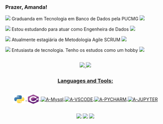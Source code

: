 ###  Prazer, Amanda!  ![]()

![](https://i11.photobucket.com/albums/a168/evelynregly/minigifs/mini068.gif) Graduanda em Tecnologia em Banco de Dados pela PUCMG ![](https://static.tumblr.com/rltvkjt/q0hlmr3ze/mouse-1.gif)

![](https://64.media.tumblr.com/tumblr_ll7x3bnod91qi6qow.gif) Estou estudando para atuar como Engenheira de Dados ![](https://static.tumblr.com/rltvkjt/q0hlmr3ze/mouse-1.gif)

![](https://64.media.tumblr.com/tumblr_ll7x3bnod91qi6qow.gif) Atualmente estagiária de Metodologia Agile SCRUM ![](https://static.tumblr.com/rltvkjt/q0hlmr3ze/mouse-1.gif)

![](https://static.tumblr.com/rltvkjt/kI1lmr3nc/dialogo_heart.gif) Entusiasta de tecnologia. Tenho os estudos como um hobby ![](https://64.media.tumblr.com/208b081268d7aae01747366db8cb2b4f/34d6f0d38cc6f7df-5c/s75x75_c1/8d420f75b420f9234af2dd0ca8208305caee3241.gifv)


##
<div align="center">
  <a href="https://github.com/amandacordeiro">
  <img height="180em" src="https://github-readme-stats.vercel.app/api?username=amandacordeiro&show_icons=true&theme=dracula&include_all_commits=true&count_private=true"/>
  <img height="180em" src="https://github-readme-stats.vercel.app/api/top-langs/?username=amandacordeiro&layout=compact&langs_count=7&theme=dracula"/>

##
<h3> Languages and Tools: </h3>
<div style="display: inline_block"><br>
  <img align="center" alt="A-Python" height="30" width="40" src="https://raw.githubusercontent.com/devicons/devicon/master/icons/python/python-original.svg">
  <img align="center" alt="A-Csharp" height="30" width="40" src="https://raw.githubusercontent.com/devicons/devicon/master/icons/csharp/csharp-original.svg">
  <img align="center" alt="A-Mysql" height="30" width="40" src="https://cdn.jsdelivr.net/gh/devicons/devicon/icons/mysql/mysql-original.svg">
  <img align="center" alt="A-VSCODE" height="30" width="40" src="https://cdn.jsdelivr.net/gh/devicons/devicon/icons/visualstudio/visualstudio-plain.svg" />
  <img align="center" alt="A-PYCHARM" height="30" width="40" src="https://cdn.jsdelivr.net/gh/devicons/devicon/icons/pycharm/pycharm-original.svg" />
  <img align="center" alt="A-JUPYTER" height="30" width="40" src="https://cdn.jsdelivr.net/gh/devicons/devicon/icons/jupyter/jupyter-original-wordmark.svg" />
  
</div>

##

<div>
  <a href = "mailto:amandaduartefc@gmail.com"><img src="https://img.shields.io/badge/-Gmail-%23333?style=for-the-badge&logo=gmail&logoColor=white" target="_blank"></a>
  <a href= "https://www.instagram.com/amandacorrdeiro/" target="_blank"><img src="https://img.shields.io/badge/-Instagram-%23E4405F?style=for-the-badge&logo=instagram&logoColor=white" target="_blank"></a>
  <a href= "https://www.linkedin.com/in/amanda-cordeiro-649b37166/" target="_blank"><img src="https://img.shields.io/badge/-LinkedIn-%230077B5?style=for-the-badge&logo=linkedin&logoColor=white" target="_blank"></a>
</div>
